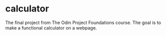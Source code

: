 # calculator
The final project from The Odin Project Foundations course.  The goal is to make a functional calculator on a webpage.
